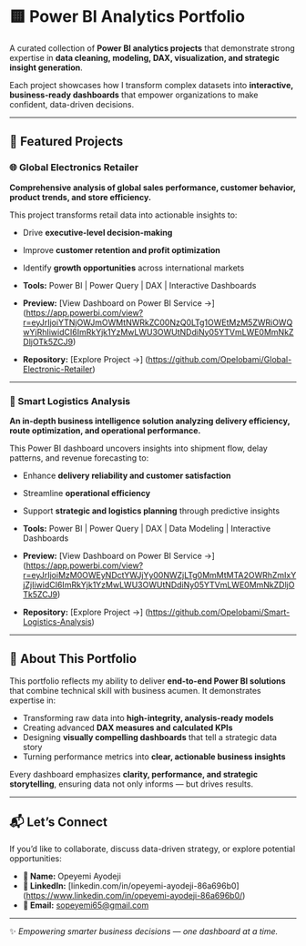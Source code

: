 # 🟨 Power BI Analytics Portfolio  

A curated collection of **Power BI analytics projects** that demonstrate strong expertise in **data cleaning, modeling, DAX, visualization, and strategic insight generation**.  

Each project showcases how I transform complex datasets into **interactive, business-ready dashboards** that empower organizations to make confident, data-driven decisions.  

---

## 🧩 Featured Projects  

### 🌐 Global Electronics Retailer  
**Comprehensive analysis of global sales performance, customer behavior, product trends, and store efficiency.**  

This project transforms retail data into actionable insights to:  
- Drive **executive-level decision-making**  
- Improve **customer retention and profit optimization**  
- Identify **growth opportunities** across international markets  

- **Tools:** Power BI | Power Query | DAX | Interactive Dashboards  
- **Preview:** [View Dashboard on Power BI Service →] (https://app.powerbi.com/view?r=eyJrIjoiYTNjOWJmOWMtNWRkZC00NzQ0LTg1OWEtMzM5ZWRiOWQwYjRhIiwidCI6ImRkYjk1YzMwLWU3OWUtNDdiNy05YTVmLWE0MmNkZDljOTk5ZCJ9)  
- **Repository:** [Explore Project →] (https://github.com/Opelobami/Global-Electronic-Retailer)  

---

### 🚚 Smart Logistics Analysis  
**An in-depth business intelligence solution analyzing delivery efficiency, route optimization, and operational performance.**  

This Power BI dashboard uncovers insights into shipment flow, delay patterns, and revenue forecasting to:  
- Enhance **delivery reliability and customer satisfaction**  
- Streamline **operational efficiency**  
- Support **strategic and logistics planning** through predictive insights  

- **Tools:** Power BI | Power Query | DAX | Data Modeling | Interactive Dashboards  
- **Preview:** [View Dashboard on Power BI Service →] (https://app.powerbi.com/view?r=eyJrIjoiMzM0OWEyNDctYWJjYy00NWZjLTg0MmMtMTA2OWRhZmIxYjZjIiwidCI6ImRkYjk1YzMwLWU3OWUtNDdiNy05YTVmLWE0MmNkZDljOTk5ZCJ9)  
- **Repository:** [Explore Project →] (https://github.com/Opelobami/Smart-Logistics-Analysis)  

---

## 💼 About This Portfolio  

This portfolio reflects my ability to deliver **end-to-end Power BI solutions** that combine technical skill with business acumen. It demonstrates expertise in:  
- Transforming raw data into **high-integrity, analysis-ready models**  
- Creating advanced **DAX measures and calculated KPIs**  
- Designing **visually compelling dashboards** that tell a strategic data story  
- Turning performance metrics into **clear, actionable business insights**  

Every dashboard emphasizes **clarity, performance, and strategic storytelling**, ensuring data not only informs — but drives results.  

---

## 📬 Let’s Connect  

If you’d like to collaborate, discuss data-driven strategy, or explore potential opportunities:  

- **👤 Name:** Opeyemi Ayodeji  
- **🔗 LinkedIn:** [linkedin.com/in/opeyemi-ayodeji-86a696b0] (https://www.linkedin.com/in/opeyemi-ayodeji-86a696b0/)  
- **📧 Email:** sopeyemi65@gmail.com  

---

✨ *Empowering smarter business decisions — one dashboard at a time.*  
